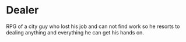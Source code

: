 # Dealer
RPG of a city guy who lost his job and can not find work so he resorts to dealing anything and everything he can get his hands on.
